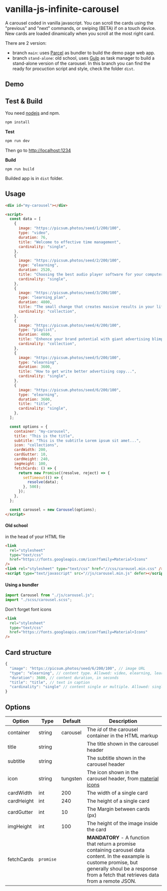 # vanilla-js-infinite-carousel

A carousel coded in vanilla javascript. You can scroll the cards using the "previous" and "next" commands, or swiping (BETA) if on a touch device.
New cards are loaded dinamically when you scroll at the most right card.

There are 2 version:

- branch `main`: uses [Parcel](https://parceljs.org/) as bundler to build the demo page web app.
- branch `stand-alone`: old school, uses [Gulp](https://gulpjs.com/) as task manager to build a stand-alone version of the carousel. In this branch you can find the ready for procuction script and style, check the folder `dist`.

## Demo

## Test & Build

You need [nodejs](https://nodejs.org/) and npm.

```js
npm install
```

**Test**

```js
npm run dev
```

Then go to [http://localhost:1234](http://localhost:1234)

**Build**

```
npm run build
```

Builded app is in `dist` folder.

## Usage

```html
<div id="my-carousel"></div>

<script>
  const data = [
    {
      image: "https://picsum.photos/seed/1/200/100",
      type: "video",
      duration: 76,
      title: "Welcome to effective time management",
      cardinality: "single",
    },
    {
      image: "https://picsum.photos/seed/2/200/100",
      type: "elearning",
      duration: 2520,
      title: "Choosing the best audio player software for your computer",
      cardinality: "single",
    },
    {
      image: "https://picsum.photos/seed/3/200/100",
      type: "learning_plan",
      duration: 4800,
      title: "The small change that creates massive results in your life",
      cardinality: "collection",
    },
    {
      image: "https://picsum.photos/seed/4/200/100",
      type: "playlist",
      duration: 4800,
      title: "Enhence your brand potential with giant advertising blimps",
      cardinality: "collection",
    },
    {
      image: "https://picsum.photos/seed/5/200/100",
      type: "elearning",
      duration: 3600,
      title: "How to get write better advertising copy...",
      cardinality: "single",
    },
    {
      image: "https://picsum.photos/seed/6/200/100",
      type: "elearning",
      duration: 3600,
      title: "title",
      cardinality: "single",
    },
  ];

  const options = {
    container: "my-carousel",
    title: "This is the title",
    subtitle: "This is the subtitle Lorem ipsum sit amet...",
    icon: "collections",
    cardWidth: 200,
    cardGutter: 10,
    cardHeight: 240,
    imgHeight: 100,
    fetchCards: () => {
      return new Promise((resolve, reject) => {
        setTimeout(() => {
          resolve(data);
        }, 500);
      });
    },
  };

  const carousel = new Carousel(options);
</script>
```

#### Old school

in the head of your HTML file

```html
<link
  rel="stylesheet"
  type="text/css"
  href="https://fonts.googleapis.com/icon?family=Material+Icons"
/>
<link rel="stylesheet" type="text/css" href="//css/carousel.min.css" />
<script type="text/javascript" src="//js/carousel.min.js" defer></script>
```

#### Using a bundler

```js
import Carousel from "./js/carousel.js";
import "./scss/carousel.scss";
```

Don't forget font icons

```html
<link
  rel="stylesheet"
  type="text/css"
  href="https://fonts.googleapis.com/icon?family=Material+Icons"
/>
```

## Card structure

```js
{
  "image": "https://picsum.photos/seed/6/200/100", // image URL
  "type": "elearning", // content type. Allowed: video, elearning, learning_plan, playlist
  "duration": 3600, // content duration, in seconds
  "title": "title", // text in caption
  "cardinality": "single" // content single or multiple. Allowed: single, collection
}
```

## Options

| Option     | Type      | Default  | Description                                                                                                                                                                                                   |
| ---------- | --------- | -------- | ------------------------------------------------------------------------------------------------------------------------------------------------------------------------------------------------------------- |
| container  | string    | carousel | The _id_ of the carousel container in the HTML markup                                                                                                                                                         |
| title      | string    |          | The title shown in the carousel header                                                                                                                                                                        |
| subtitle   | string    |          | The subtitle shown in the carousel header                                                                                                                                                                     |
| icon       | string    | tungsten | The icon shown in the carousel header, from [material icons](https://fonts.google.com/icons)                                                                                                                  |
| cardWidth  | int       | 200      | The width of a single card                                                                                                                                                                                    |
| cardHeight | int       | 240      | The height of a single card                                                                                                                                                                                   |
| cardGutter | int       | 10       | The Margin between cards (px)                                                                                                                                                                                 |
| imgHeight  | int       | 100      | The height of the image inside the card                                                                                                                                                                       |
| fetchCards | `promise` |          | **MANDATORY** - A function that return a promise containing carousel data content. In the eaxample is custome promise, but generally shoul be a response from a fetch that retrieves data from a remote JSON. |

